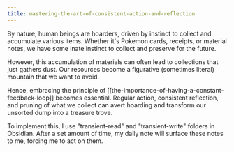 ```yaml
---
title: mastering-the-art-of-consistent-action-and-reflection
---
```

By nature, human beings are hoarders, driven by instinct to collect and accumulate various items. Whether it's Pokemon cards, receipts, or material notes, we have some inate instinct to collect and preserve for the future.

However, this accumulation of materials can often lead to collections that just gathers dust. Our resources become a figurative (sometimes literal) mountain that we want to avoid.

Hence, embracing the principle of [[the-importance-of-having-a-constant-feedback-loop]] becomes essential. Regular action, consistent reflection, and pruning of what we collect can avert hoarding and transform our unsorted dump into a treasure trove.

To implement this, I use "transient-read" and "transient-write" folders in Obsidian. After a set amount of time, my daily note will surface these notes to me, forcing me to act on them.